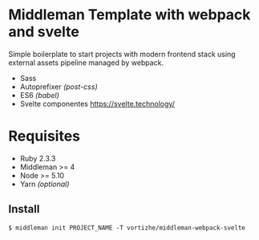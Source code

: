 # Middleman Template with webpack and svelte

Simple boilerplate to start projects with modern frontend stack using external assets pipeline managed by webpack.

* Sass
* Autoprefixer _(post-css)_
* ES6 _(babel)_
* Svelte componentes https://svelte.technology/

# Requisites

* Ruby 2.3.3
* Middleman >= 4
* Node >= 5.10 
* Yarn _(optional)_

## Install

```
$ middleman init PROJECT_NAME -T vortizhe/middleman-webpack-svelte
```
